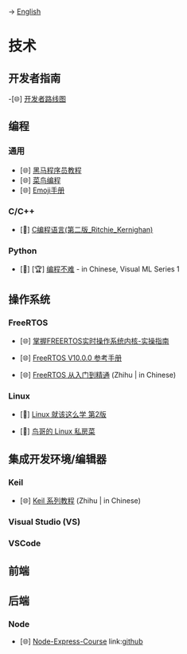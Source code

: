 -> [English](/SKILLSETS/TECHNOLOGY/technology.md)

# 技术
## 开发者指南
-[🌐] [开发者路线图](https://github.com/kamranahmedse/developer-roadmap)

## 编程
### 通用
- [🌐] [黑马程序员教程](https://book.itheima.net/)
- [🌐] [菜鸟编程](https://www.runoob.com/)
- [🌐] [Emoji手册](https://www.webfx.com/tools/emoji-cheat-sheet/)

### C/C++
- [📗] [C编程语言(第二版_Ritchie_Kernighan)](https://kremlin.cc/k&r.pdf)

### Python
- [📗] [🏆] [编程不难](https://github.com/Visualize-ML/Book1_Python-For-Beginners) - in Chinese, Visual ML Series 1

## 操作系统
### FreeRTOS
- [🌐] [掌握FREERTOS实时操作系统内核-实操指南](https://www.freertos.org/fr-content-src/uploads/2018/07/161204_Mastering_the_FreeRTOS_Real_Time_Kernel-A_Hands-On_Tutorial_Guide.pdf)

- [🌐] [FreeRTOS V10.0.0 参考手册](https://www.freertos.org/fr-content-src/uploads/2018/07/FreeRTOS_Reference_Manual_V10.0.0.pdf)

- [🌐] [FreeRTOS 从入门到精通](https://zhuanlan.zhihu.com/p/443458699) (Zhihu | in Chinese)

### Linux
- [📗] [Linux 就该这么学 第2版](https://www.linuxprobe.com/basic-learning-00.html)

- [📗] [鸟哥的 Linux 私房菜](http://cn.linux.vbird.org/linux_basic/linux_basic.php)

## 集成开发环境/编辑器
### Keil
- [🌐] [Keil 系列教程](https://zhuanlan.zhihu.com/p/57700360) (Zhihu | in Chinese)
### Visual Studio (VS)

### VSCode

## 前端

## 后端
### Node
- [🌐] [Node-Express-Course](https://www.youtube.com/watch?v=Oe421EPjeBE) link:[github](https://github.com/john-smilga/node-express-course)